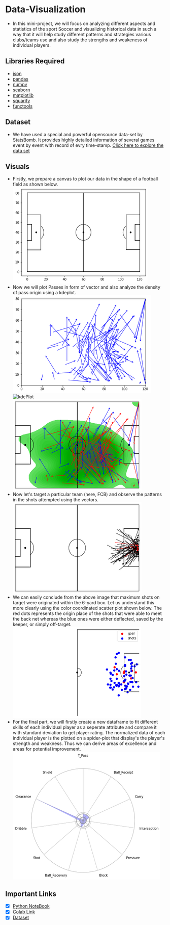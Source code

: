 # Data-Visualization
- In this mini-project, we will focus on analyzing different aspects and statistics of the sport Soccer and visualizing historical data in such a way that it will help study different patterns and strategies various clubs/teams use and also study the strengths and weakeness of individual players.

## Libraries Required
- [json](https://docs.python.org/3/library/json.html)
- [pandas](https://pandas.pydata.org/)
- [numpy](https://numpy.org/)
- [seaborn](https://seaborn.pydata.org/)
- [matplotlib](https://matplotlib.org/)
- [squarify](https://github.com/laserson/squarify)
- [functools](https://docs.python.org/3/library/functools.html)

## Dataset
- We have used a special and powerful opensource data-set by StatsBomb. It provides highly detailed information of several games event by event with record of evry time-stamp. [Click here to explore the data set](https://github.com/Sidhved/open-data)

## Visuals
- Firstly, we prepare a canvas to plot our data in the shape of a football field as shown below.<br>
![Pitch](Images_Data\Pitch.png)<br>
- Now we will plot Passes in form of vector and also analyze the density of pass origin using a kdeplot.<br>
![PassMap](Images_Data\Passes1.png) ![kdePlot]('Images_Data\Passes2.png')<br>
![Combined](Images_Data\Passes3.png)<br>
- Now let's target a particular team (here, FCB) and observe the patterns in the shots attempted using the vectors.<br>
![Shots](Images_Data\Shots1.png)<br>
- We can easily conclude from the above image that maximum shots on target were originated within the 6-yard box. Let us understand this more clearly using the color coordinated scatter plot shown below. The red dots represents the origin place of the shots that were able to meet the back net whereas the blue ones were either deflected, saved by the keeper, or simply off-target.<br>
![ShotsScatter](Images_Data\Shots2.png)<br>
- For the final part, we will firstly create a new dataframe to fit different skills of each individual player as a seperate attribute and compare it with standard deviation to get player rating. The normalized data of each individual player is the plotted on a spider-plot that display's the player's strength and weakness. Thus we can derive areas of excellence and areas for potential improvement.<br>
![PlayerProfile](Images_Data\Profile.png)

## Important Links
- [x] [Python NoteBook](Data\DV.ipynb)
- [x] [Colab Link](https://colab.research.google.com/github/Sidhved/Data-Visualization/blob/main/Data_Visualization_Presentation.ipynb)
- [x] [Dataset](https://github.com/Sidhved/open-data)